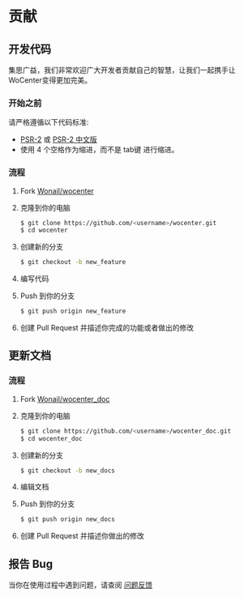 # 贡献 #

## 开发代码 ##

集思广益，我们非常欢迎广大开发者贡献自己的智慧，让我们一起携手让WoCenter变得更加完美。

### 开始之前 ###

请严格遵循以下代码标准:

- [PSR-2](https://github.com/php-fig/fig-standards/blob/master/accepted/PSR-2-coding-style-guide.md)
或 [PSR-2 中文版](https://segmentfault.com/a/1190000002521620)
- 使用 4 个空格作为缩进，而不是 tab键 进行缩进。

### 流程 ###

1. Fork [Wonail/wocenter](https://github.com/Wonail/wocenter)

2. 克隆到你的电脑

   ```bash
   $ git clone https://github.com/<username>/wocenter.git
   $ cd wocenter
   ```

3. 创建新的分支

   ```bash
   $ git checkout -b new_feature
   ```

4. 编写代码

5. Push 到你的分支

   ```bash
   $ git push origin new_feature
   ```

6. 创建 Pull Request 并描述你完成的功能或者做出的修改


## 更新文档 ##

### 流程 ###

1. Fork [Wonail/wocenter_doc](https://github.com/Wonail/wocenter_doc)

2. 克隆到你的电脑

   ```bash
   $ git clone https://github.com/<username>/wocenter_doc.git
   $ cd wocenter_doc
   ```

3. 创建新的分支

   ```bash
   $ git checkout -b new_docs
   ```

4. 编辑文档

5. Push 到你的分支

   ```bash
   $ git push origin new_docs
   ```

6. 创建 Pull Request 并描述你做出的修改

## 报告 Bug ##

当你在使用过程中遇到问题，请查阅 [问题反馈](issue.md)